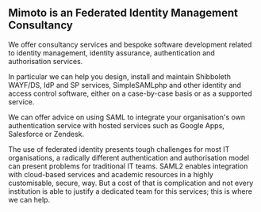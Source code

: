 ## Mimoto is an Federated Identity Management Consultancy

We offer consultancy services and bespoke software development related to identity management, 
identity assurance, authentication and authorisation services.

In particular we can help you design, install and maintain Shibboleth WAYF/DS, IdP and
 SP services, SimpleSAMLphp and other identity and access control software, either
  on a case-by-case basis or as a supported service.

We can offer advice on using SAML to integrate your organisation's own authentication 
service with hosted services such as Google Apps, Salesforce or Zendesk.

The use of federated identity presents tough challenges for most IT organisations, 
a radically different authentication and authorisation model can present problems for 
traditional IT teams. SAML2 enables integration with cloud-based services and academic 
resources in a highly customisable, secure, way. But a cost of that is complication and
 not every institution is able to justify a dedicated team for this services; this is where
we can help.